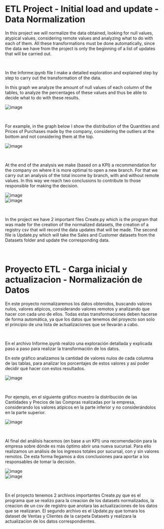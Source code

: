 # ETL Project - Initial load and update - Data Normalization

In this project we will normalize the data obtained, looking for null values, atypical values, considering remote values ​​and analyzing what to do with each of them. All these transformations must be done automatically, since the data we have from the project is only the beginning of a list of updates that will be carried out. <br>

<br>

In the Informe.ipynb file I make a detailed exploration and explained step by step to carry out the transformation of the data. <br>

In this graph we analyze the amount of null values ​​of each column of the tables, to analyze the percentages of these values ​​and thus be able to decide what to do with these results.<br>

![image](output2.png)<br>

<br>

For example, in the graph below I show the distribution of the Quantities and Prices of Purchases made by the company, considering the outliers at the bottom and not considering them at the top.<br>

![image](output.png)<br>

<br>

At the end of the analysis we make (based on a KPI) a recommendation for the company on where it is more optimal to open a new branch. For that we carry out an analysis of the total income by branch, with and without remote values. In this way we reach two conclusions to contribute to those responsible for making the decision. <br>

![image](output3.png)<br>
![image](output4.png)<br>

<br>

In the project we have 2 important files Create.py which is the program that was made for the creation of the normalized datasets, the creation of a registry csv that will record the data updates that will be made. The second file is Update.py which will take the Sales and Customer datasets from the Datasets folder and update the corresponding data.<br>

<br>


# Proyecto ETL - Carga inicial y actualizacion - Normalización de Datos

En este proyecto normalizaremos los datos obtenidos, buscando valores nulos, valores atípicos, considerando valores remotos y analizando que hacer con cada uno de ellos. Todas estas transformaciones deben hacerse de forma automática, ya que los datos que tenemos del proyecto son solo el principio de una lista de actualizaciones que se llevarán a cabo.<br>

<br>

En el archivo Informe.ipynb realizo una exploración detallada y explicada paso a paso para realizar la transformación de los datos.<br>

En este gráfico analizamos la cantidad de valores nulos de cada columna de las tablas, para analizar los porcentajes de estos valores y así poder decidir qué hacer con estos resultados.<br>

![image](output2.png)<br>

<br>

Por ejemplo, en el siguiente gráfico muestro la distribución de las Cantidades y Precios de las Compras realizadas por la empresa, considerando los valores atípicos en la parte inferior y no considerándolos en la parte superior.<br>

![image](output.png)<br>

<br>

Al final del análisis hacemos (en base a un KPI) una recomendación para la empresa sobre dónde es más óptimo abrir una nueva sucursal. Para ello realizamos un análisis de los ingresos totales por sucursal, con y sin valores remotos. De esta forma llegamos a dos conclusiones para aportar a los responsables de tomar la decisión. <br>

![image](output3.png)<br>
![image](output4.png)<br>

<br>

En el proyecto tenemos 2 archivos importantes Create.py que es el programa que se realizo para la creacion de los datasets normalizados, la creacion de un csv de registro que anotara las actualizaciones de los datos que se realizaran. El segundo archivo es el Update.py que tomara los dataset de Ventas y Clientes de la carpeta Datasets y realizara la actualizacion de los datos correspondientes.<br>

<br>


